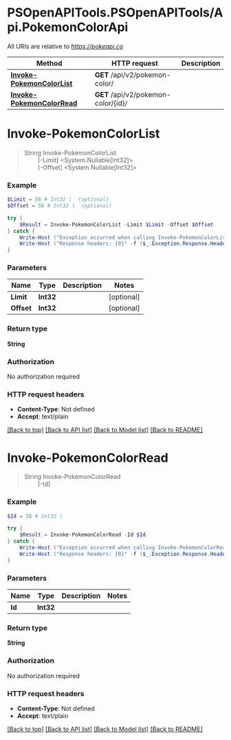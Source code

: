 # PSOpenAPITools.PSOpenAPITools/Api.PokemonColorApi

All URIs are relative to *https://pokeapi.co*

Method | HTTP request | Description
------------- | ------------- | -------------
[**Invoke-PokemonColorList**](PokemonColorApi.md#Invoke-PokemonColorList) | **GET** /api/v2/pokemon-color/ | 
[**Invoke-PokemonColorRead**](PokemonColorApi.md#Invoke-PokemonColorRead) | **GET** /api/v2/pokemon-color/{id}/ | 


<a name="Invoke-PokemonColorList"></a>
# **Invoke-PokemonColorList**
> String Invoke-PokemonColorList<br>
> &nbsp;&nbsp;&nbsp;&nbsp;&nbsp;&nbsp;&nbsp;&nbsp;[-Limit] <System.Nullable[Int32]><br>
> &nbsp;&nbsp;&nbsp;&nbsp;&nbsp;&nbsp;&nbsp;&nbsp;[-Offset] <System.Nullable[Int32]><br>



### Example
```powershell
$Limit = 56 # Int32 |  (optional)
$Offset = 56 # Int32 |  (optional)

try {
    $Result = Invoke-PokemonColorList -Limit $Limit -Offset $Offset
} catch {
    Write-Host ("Exception occurred when calling Invoke-PokemonColorList: {0}" -f ($_.ErrorDetails | ConvertFrom-Json))
    Write-Host ("Response headers: {0}" -f ($_.Exception.Response.Headers | ConvertTo-Json))
}
```

### Parameters

Name | Type | Description  | Notes
------------- | ------------- | ------------- | -------------
 **Limit** | **Int32**|  | [optional] 
 **Offset** | **Int32**|  | [optional] 

### Return type

**String**

### Authorization

No authorization required

### HTTP request headers

 - **Content-Type**: Not defined
 - **Accept**: text/plain

[[Back to top]](#) [[Back to API list]](../README.md#documentation-for-api-endpoints) [[Back to Model list]](../README.md#documentation-for-models) [[Back to README]](../README.md)

<a name="Invoke-PokemonColorRead"></a>
# **Invoke-PokemonColorRead**
> String Invoke-PokemonColorRead<br>
> &nbsp;&nbsp;&nbsp;&nbsp;&nbsp;&nbsp;&nbsp;&nbsp;[-Id] <Int32><br>



### Example
```powershell
$Id = 56 # Int32 | 

try {
    $Result = Invoke-PokemonColorRead -Id $Id
} catch {
    Write-Host ("Exception occurred when calling Invoke-PokemonColorRead: {0}" -f ($_.ErrorDetails | ConvertFrom-Json))
    Write-Host ("Response headers: {0}" -f ($_.Exception.Response.Headers | ConvertTo-Json))
}
```

### Parameters

Name | Type | Description  | Notes
------------- | ------------- | ------------- | -------------
 **Id** | **Int32**|  | 

### Return type

**String**

### Authorization

No authorization required

### HTTP request headers

 - **Content-Type**: Not defined
 - **Accept**: text/plain

[[Back to top]](#) [[Back to API list]](../README.md#documentation-for-api-endpoints) [[Back to Model list]](../README.md#documentation-for-models) [[Back to README]](../README.md)

